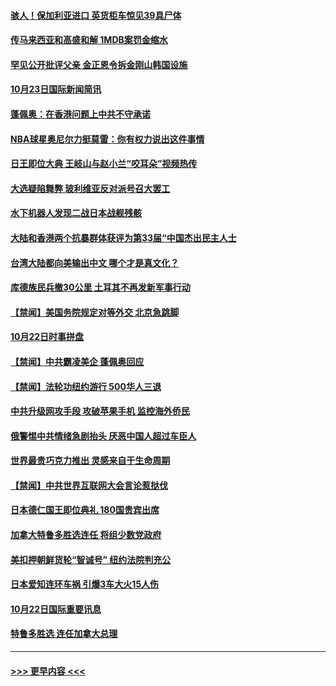 #### [骇人！保加利亚进口 英货柜车惊见39具尸体](../pages/prog202/a102691882.md?t=10231156) 
#### [传马来西亚和高盛和解 1MDB案罚金缩水](../pages/prog202/a102691875.md?t=10231156) 
#### [罕见公开批评父亲 金正恩令拆金刚山韩国设施](../pages/prog202/a102691765.md?t=10231156) 
#### [10月23日国际新闻简讯](../pages/prog202/a102691801.md?t=10231156) 
#### [蓬佩奥：在香港问题上中共不守承诺](../pages/prog202/a102691772.md?t=10231156) 
#### [NBA球星奥尼尔力挺莫雷：你有权力说出这件事情](../pages/prog202/a102691766.md?t=10231156) 
#### [日王即位大典 王岐山与赵小兰“咬耳朵”视频热传](../pages/prog202/a102691760.md?t=10231156) 
#### [大选疑陷舞弊 玻利维亚反对派号召大罢工](../pages/prog202/a102691732.md?t=10231156) 
#### [水下机器人发现二战日本战舰残骸](../pages/prog202/a102691744.md?t=10231156) 
#### [大陆和香港两个抗暴群体获评为第33届“中国杰出民主人士](../pages/prog202/a102691730.md?t=10231156) 
#### [台湾大陆都向美输出中文 哪个才是真文化？](../pages/prog202/a102691708.md?t=10231156) 
#### [库德族民兵撤30公里 土耳其不再发新军事行动](../pages/prog202/a102691657.md?t=10231156) 
#### [【禁闻】美国务院规定对等外交 北京急跳脚](../pages/prog202/a102691546.md?t=10231156) 
#### [10月22日时事拼盘](../pages/prog202/a102691511.md?t=10231156) 
#### [【禁闻】中共霸凌美企 蓬佩奥回应](../pages/prog202/a102691478.md?t=10231156) 
#### [【禁闻】法轮功纽约游行 500华人三退](../pages/prog202/a102691475.md?t=10231156) 
#### [中共升级网攻手段 攻破苹果手机 监控海外侨民](../pages/prog202/a102691472.md?t=10231156) 
#### [俄警惕中共情绪急剧抬头 厌恶中国人超过车臣人](../pages/prog202/a102691333.md?t=10231156) 
#### [世界最贵巧克力推出 灵感来自于生命周期](../pages/prog202/a102691444.md?t=10231156) 
#### [【禁闻】中共世界互联网大会言论惹挞伐](../pages/prog202/a102691400.md?t=10231156) 
#### [日本德仁国王即位典礼 180国贵宾出席](../pages/prog202/a102691303.md?t=10231156) 
#### [加拿大特鲁多胜选连任 将组少数党政府](../pages/prog202/a102691291.md?t=10231156) 
#### [美扣押朝鲜货轮“智诚号” 纽约法院判充公](../pages/prog202/a102691095.md?t=10231156) 
#### [日本爱知连环车祸 引爆3车大火15人伤](../pages/prog202/a102691050.md?t=10231156) 
#### [10月22日国际重要讯息](../pages/prog202/a102691051.md?t=10231156) 
#### [特鲁多胜选 连任加拿大总理](../pages/prog202/a102691043.md?t=10231156) 

----
#### [ >>> 更早内容 <<< ](../indexes/prog202-earlier.md)
